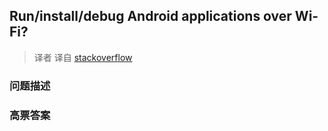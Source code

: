 ## Run/install/debug Android applications over Wi-Fi?

> 译者 译自 [stackoverflow](http://stackoverflow.com/questions/4893953/run-install-debug-android-applications-over-wi-fi) 

### 问题描述 

### 高票答案 

